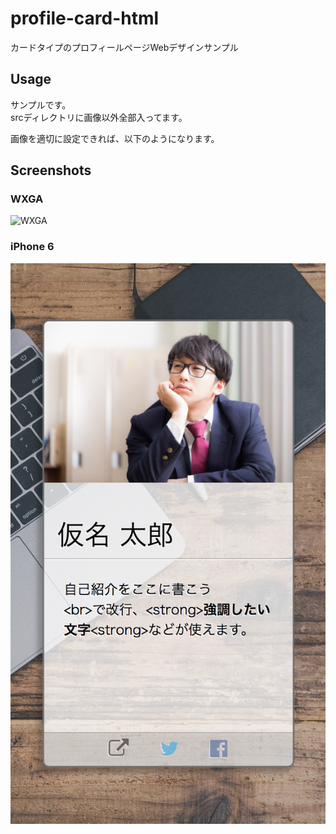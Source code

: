 # profile-card-html

カードタイプのプロフィールページWebデザインサンプル

## Usage

サンプルです。  
srcディレクトリに画像以外全部入ってます。

画像を適切に設定できれば、以下のようになります。

## Screenshots
### WXGA
![WXGA](https://raw.githubusercontent.com/nagatani/profile-card-html/images/ss-wxga.png)
### iPhone 6
![iPhone6](https://raw.githubusercontent.com/nagatani/profile-card-html/images/ss-iphone6.png)
